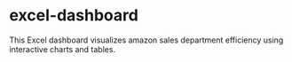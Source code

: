 # excel-dashboard
This Excel dashboard visualizes amazon sales department efficiency using interactive charts and tables.
